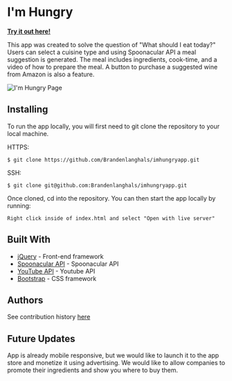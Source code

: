 # I'm Hungry

**[Try it out here!](https://brandenlanghals.github.io/imhungryapp/index.html)**

This app was created to solve the question of "What should I eat today?" Users can select a cuisine type and using Spoonacular API a meal suggestion is generated. The meal includes ingredients, cook-time, and a video of how to prepare the meal. A button to purchase a suggested wine from Amazon is also a feature.




![I'm Hungry Page](/images/main.png)

## Installing

To run the app locally, you will first need to git clone the repository to your local machine. 

HTTPS:
````
$ git clone https://github.com/Brandenlanghals/imhungryapp.git
````
SSH:
````
$ git clone git@github.com:Brandenlanghals/imhungryapp.git
````

Once cloned, cd into the repository. You can then start the app locally by running: 
````
Right click inside of index.html and select "Open with live server"
````

## Built With
* [jQuery](https://jquery.com/) - Front-end framework 
* [Spoonacular API](https://spoonacular.com/food-api) - Spoonacular API
* [YouTube API](https://developers.google.com/youtube/v3) - Youtube API
* [Bootstrap](https://getbootstrap.com/) - CSS framework

## Authors
See contribution history [here](https://github.com/Brandenlanghals/imhungryapp/commits/master)

## Future Updates
App is already mobile responsive, but we would like to launch it to the app store and monetize it using advertising. We would like to allow companies to promote their ingredients and show you where to buy them. 

